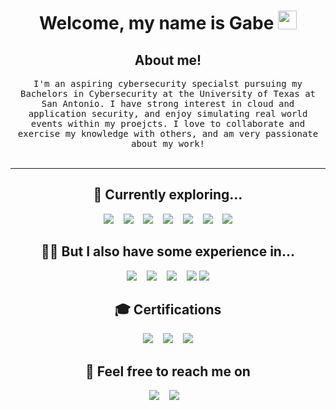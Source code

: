 
<h1 align="center"> Welcome, my name is Gabe   <img src="https://media.giphy.com/media/hvRJCLFzcasrR4ia7z/giphy.gif" width="30"></h1>
 </h1>

<h2 align="center">  About me!</h2>
<p align="center">
  <samp> I'm an aspiring cybersecurity specialst pursuing my Bachelors in Cybersecurity at the University of Texas at San Antonio. I have strong interest in cloud and application security, and enjoy simulating real world events within my proejcts. I love to collaborate and exercise my knowledge with others, and am very passionate about my work! 

    
  </samp>
  <br> <br>
</p>

<hr>

<h2 align="center"> 📖 Currently exploring... </h2>
<p align="center">
  <img src="https://img.shields.io/badge/AWS-%23FF9900.svg?style=for-the-badge&logo=amazon-aws&logoColor=white" />&nbsp;&nbsp;&nbsp;
  <img src="https://img.shields.io/badge/Azure-%230072C6.svg?style=for-the-badge&logo=microsoft-azure&logoColor=white" />&nbsp;&nbsp;&nbsp;
  <img src="https://img.shields.io/badge/Docker-%230db7ed.svg?style=for-the-badge&logo=docker&logoColor=white" />&nbsp;&nbsp;&nbsp;
  <img src="https://img.shields.io/badge/Kubernetes-%23326ce5.svg?style=for-the-badge&logo=kubernetes&logoColor=white" />&nbsp;&nbsp;&nbsp;
  <img src="https://img.shields.io/badge/KQL-%2300739D.svg?style=for-the-badge&logo=microsoft&logoColor=white" />&nbsp;&nbsp;&nbsp;
  <img src="https://img.shields.io/badge/Jenkins-%23D24939.svg?style=for-the-badge&logo=jenkins&logoColor=white" />&nbsp;&nbsp;&nbsp;
  <img src="https://img.shields.io/badge/SIEM%20(Microsoft%20Sentinel)-%230072C6.svg?style=for-the-badge&logo=microsoft&logoColor=white" />

</p>



<h2 align="center"> ☝🏽 But I also have some experience in...</h2>

<p align="center">
  <img src="https://img.shields.io/badge/python-%233776AB.svg?style=for-the-badge&logo=python&logoColor=white" />&nbsp;&nbsp;&nbsp;
  <img src="https://img.shields.io/badge/powershell-%235391FE.svg?style=for-the-badge&logo=powershell&logoColor=white" />&nbsp;&nbsp;&nbsp;
  <img src="https://img.shields.io/badge/active%20directory-%230072C6.svg?style=for-the-badge&logo=microsoft&logoColor=white" />&nbsp;&nbsp;&nbsp;
  <img src="https://img.shields.io/badge/splunk-%23000000.svg?style=for-the-badge&logo=splunk&logoColor=white" />
  <img src="https://img.shields.io/badge/OPNsense-%23F58020.svg?style=for-the-badge&logo=opnsense&logoColor=white" />

</p>

<h2 align="center"> 🎓 Certifications </h2>
<p align="center">
  <img src="https://img.shields.io/badge/CompTIA%20A%2B-%23E2231A.svg?style=for-the-badge&logo=comptia&logoColor=white" />&nbsp;&nbsp;&nbsp;
  <img src="https://img.shields.io/badge/CompTIA%20Network%2B-%23E2231A.svg?style=for-the-badge&logo=comptia&logoColor=white" />&nbsp;&nbsp;&nbsp;
  <img src="https://img.shields.io/badge/AWS%20Certified%20Cloud%20Practitioner-%23FF9900.svg?style=for-the-badge&logo=amazon-aws&logoColor=white" />
</p>



<h2  align="center"> 📱 Feel free to reach me on</h2>
<p align="center">
  <a target="_blank"href="https://www.linkedin.com/in/gabriel-walker-zuniga/"><img src="https://img.shields.io/badge/linkedin-%230077B5.svg?&style=for-the-badge&logo=linkedin&logoColor=white" /></a>&nbsp;&nbsp;&nbsp;
  <a href="mailto:gabriel.walkerzuniga@gmail.com?subject=Hello%Franco,%20From%20Github"><img src="https://img.shields.io/badge/gmail-%23D14836.svg?&style=for-the-badge&logo=gmail&logoColor=white" /></a>&nbsp;&nbsp;&nbsp;
</p>
